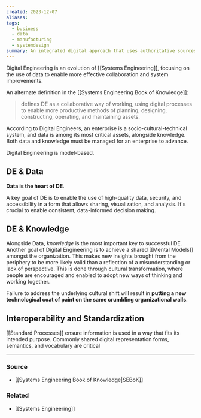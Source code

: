 ```yaml
---
created: 2023-12-07
aliases: 
tags:
  - business
  - data
  - manufacturing
  - systemdesign
summary: An integrated digital approach that uses authoritative sources of systems data and models as a continuum across disciplines to support lifecycle activities from concept through disposal (DoD, 2018)
---
```

Digital Engineering is an evolution of [[Systems Engineering]], focusing on the use of data to enable more effective collaboration and system improvements.

An alternate definition in the [[Systems Engineering Book of Knowledge]]:

> defines DE as a collaborative way of working, using digital processes to enable more productive methods of planning, designing, constructing, operating, and maintaining assets.

According to Digital Engineers, an enterprise is a socio-cultural-technical system, and data is among its most critical assets, alongside knowledge. Both data and knowledge must be managed for an enterprise to advance.

Digital Engineering is model-based.

## DE & Data
**Data is the heart of DE**. 

A key goal of DE is to enable the use of high-quality data, security, and accessibility in a form that allows sharing, visualization, and analysis. It's crucial to enable consistent, data-informed decision making.

## DE & Knowledge

Alongside Data, *knowledge* is the most important key to successful DE. Another goal of Digital Engineering is to achieve a shared [[Mental Models]] amongst the organization. This makes new insights brought from the periphery to be more likely valid than a reflection of a misunderstanding or lack of perspective. This is done through cultural transformation, where people are encouraged and enabled to adopt new ways of thinking and working together. 

Failure to address the underlying cultural shift will result in **putting a new technological coat of paint on the same crumbling organizational walls**.

## Interoperability and Standardization

[[Standard Processes]] ensure information is used in a way that fits its intended purpose. Commonly shared digital representation forms, semantics, and vocabulary are critical 

****
### Source
- [[Systems Engineering Book of Knowledge|SEBoK]]

### Related
- [[Systems Engineering]]